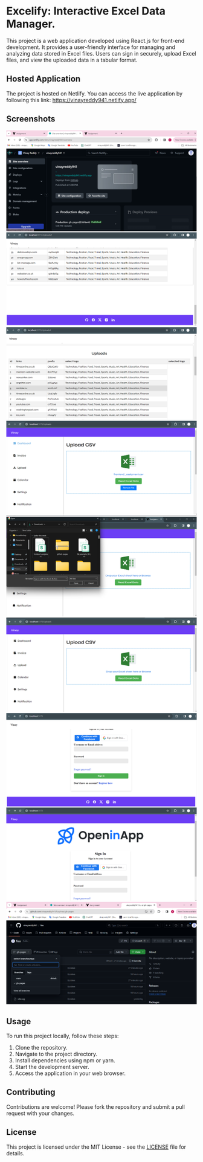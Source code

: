 <!DOCTYPE html>
<html lang="en">
<head>
  <meta charset="UTF-8">
  <meta name="viewport" content="width=device-width, initial-scale=1.0">

</head>
<body>

  <h1>Excelify: Interactive Excel Data Manager.</h1>
  <p>This project is a web application developed using React.js for front-end development. It provides a user-friendly interface for managing and analyzing data stored in Excel files. Users can sign in securely, upload Excel files, and view the uploaded data in a tabular format.</p>
  
  <h2>Hosted Application</h2>
  <p>The project is hosted on Netlify. You can access the live application by following this link: <a href="https://vinayreddy941.netlify.app/">https://vinayreddy941.netlify.app/</a></p>

  <h2>Screenshots</h2>
  <div>
    <img src="Screenshot 2024-02-01 173418.png" alt="Screenshot 1">
    <img src="Screenshot 2024-02-02 122158.png" alt="Screenshot 2">
    <img src="Screenshot 2024-02-02 122148.png" alt="Screenshot 3">
    <img src="Screenshot 2024-02-02 122128.png" alt="Screenshot 4">
    <img src="Screenshot 2024-02-02 122109.png" alt="Screenshot 5">
    <img src="Screenshot 2024-02-02 122020.png" alt="Screenshot 6">
    <img src="Screenshot 2024-02-02 122004.png" alt="Screenshot 7">
    <img src="Screenshot 2024-02-02 121951.png" alt="Screenshot 8">
    <img src="Screenshot 2024-02-01 173541.png" alt="Screenshot 9">

  </div>

  <h2>Usage</h2>
  <p>To run this project locally, follow these steps:</p>
  <ol>
    <li>Clone the repository.</li>
    <li>Navigate to the project directory.</li>
    <li>Install dependencies using npm or yarn.</li>
    <li>Start the development server.</li>
    <li>Access the application in your web browser.</li>
  </ol>

  <h2>Contributing</h2>
  <p>Contributions are welcome! Please fork the repository and submit a pull request with your changes.</p>

  <h2>License</h2>
  <p>This project is licensed under the MIT License - see the <a href="LICENSE">LICENSE</a> file for details.</p>
</body>
</html>
